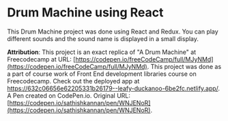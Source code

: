 # Drum Machine using React


This Drum Machine project was done using React and Redux. You can play different sounds and the sound name is displayed in a small display.

**Attribution**: This project is an exact replica of "A Drum Machine"  at Freecodecamp at URL: [https://codepen.io/freeCodeCamp/full/MJyNMd](https://codepen.io/freeCodeCamp/full/MJyNMd). This project was done as a part of course work of Front End development libraries course on Freecodecamp.
Check out the deployed app at https://632c06656e62205331b26179--leafy-duckanoo-6be2fc.netlify.app/.
A Pen created on CodePen.io. Original URL: [https://codepen.io/sathishkannan/pen/WNJENoR](https://codepen.io/sathishkannan/pen/WNJENoR). 
